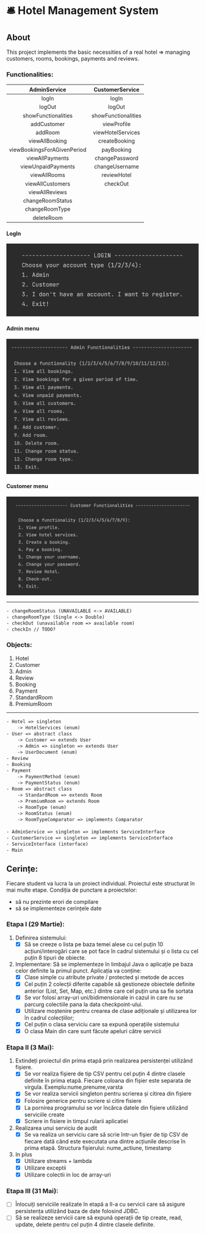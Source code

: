 # :bellhop_bell: Hotel Management System

## About
This project implements the basic necessities of a real hotel => managing customers, rooms, bookings, payments and reviews.

### Functionalities:

|        AdminService         |   CustomerService   |
|:---------------------------:|:-------------------:|
|            logIn            |        logIn        |
|           logOut            |       logOut        |    
|     showFunctionalities     | showFunctionalities |
|         addCustomer         |     viewProfile     |
|           addRoom           |  viewHotelServices  |
|       viewAllBooking        |    createBooking    |
| viewBookingsForAGivenPeriod |     payBooking      | 
|       viewAllPayments       |   changePassword    | 
|     viewUnpaidPayments      |   changeUsername    |
|        viewAllRooms         |     reviewHotel     |
|      viewAllCustomers       |      checkOut       |
|       viewAllReviews        |                     |
|      changeRoomStatus       |                     |
|       changeRoomType        |                     |
|         deleteRoom          |                     |

#### LogIn
![](/img/login.png)

#### Admin menu
![](/img/adminMenu.png)

#### Customer menu
![](/img/customerMenu.png)


------------------------------
    - changeRoomStatus (UNAVAILABLE <-> AVAILABLE)
    - changeRoomType (Single <-> Double)
    - checkOut (unavailable room => available room)
    - checkIn // TODO?


### Objects:
1) Hotel
2) Customer
3) Admin
4) Review
5) Booking
6) Payment
7) StandardRoom
8) PremiumRoom

--------------------------------
    - Hotel => singleton
        -> HotelServices (enum)
    - User => abstract class
        -> Customer => extends User
        -> Admin => singleton => extends User
        -> UserDocument (enum)
    - Review
    - Booking
    - Payment
        -> PaymentMethod (enum)
        -> PaymentStatus (enum)
    - Room => abstract class
        -> StandardRoom => extends Room
        -> PremiumRoom => extends Room
        -> RoomType (enum)
        -> RoomStatus (enum)
        -> RoomTypeComparator => implements Comparator

    - AdminService => singleton => implements ServiceInterface
    - CustomerService => singleton => implements ServiceInterface
    - ServiceInterface (interface)
    - Main


## Cerințe:
Fiecare student va lucra la un proiect individual. Proiectul este structurat în mai multe etape.
Condiția de punctare a proiectelor:
- să nu prezinte erori de compilare
- să se implementeze cerințele date


### Etapa I (29 Martie):
1. Definirea sistemului:
    -  [x] Să se creeze o lista pe baza temei alese cu cel puțin 10 acțiuni/interogări care
       se pot face în cadrul sistemului și o lista cu cel puțin 8 tipuri de obiecte.
2.  Implementare: Să se implementeze în limbajul Java o aplicație pe baza celor definite la primul punct. Aplicația va conține:
    - [x] Clase simple cu atribute private / protected și metode de acces
    - [x] Cel puțin 2 colecții diferite capabile să gestioneze obiectele definite anterior (List, Set, Map, etc.) dintre care cel puțin una sa fie sortata
    - [x] Se vor folosi array-uri uni/bidimensionale in cazul in care nu se parcurg colectiile pana la data checkpoint-ului.
    - [x] Utilizare moștenire pentru crearea de clase adiționale și utilizarea lor în cadrul colecțiilor;
    - [x] Cel puțin o clasa serviciu care sa expună operațiile sistemului
    - [x] O clasa Main din care sunt făcute apeluri către servicii

### Etapa II (3 Mai):

1. Extindeți proiectul din prima etapă prin realizarea persistenței utilizând fișiere.
    - [x] Se vor realiza fișiere de tip CSV pentru cel puțin 4 dintre clasele definite în prima etapă. Fiecare coloana din fișier este separata de virgula. Exemplu:nume,prenume,varsta
    - [x] Se vor realiza servicii singleton pentru scrierea și citirea din fișiere
    - [x] Folosire generice pentru scriere si citire fisiere
    - [x] La pornirea programului se vor încărca datele din fișiere utilizând serviciile create
    - [x] Scriere in fisiere in timpul rularii aplicatiei
2. Realizarea unui serviciu de audit
    - [x] Se va realiza un serviciu care să scrie într-un fișier de tip CSV de fiecare dată când este executata una dintre acțiunile descrise în prima etapă. Structura fișierului: nume_actiune, timestamp
3. In plus
   - [x] Utilizare streams + lambda
   - [x] Utilizare exceptii
   - [x] Utilizare colectii in loc de array-uri
### Etapa III (31 Mai):
- [ ] Înlocuiți serviciile realizate în etapă a II-a cu servicii care să asigure persistența utilizând baza de date folosind JDBC.
- [ ] Să se realizeze servicii care să expună operații de tip create, read, update, delete pentru cel puțin 4 dintre clasele definite.